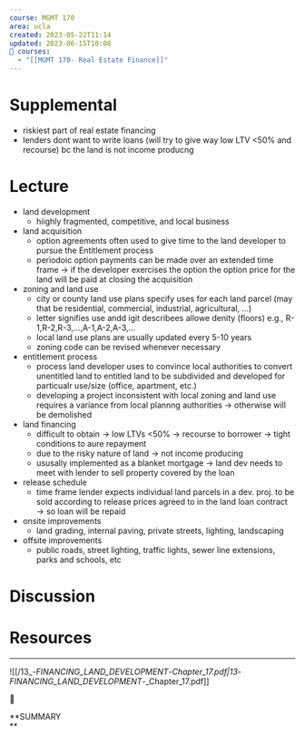```yaml
---
course: MGMT 170
area: ucla
created: 2023-05-22T11:14
updated: 2023-06-15T10:08
📕 courses:
  - "[[MGMT 170- Real Estate Finance]]"
---
```

# Supplemental

- riskiest part of real estate financing
- lenders dont want to write loans (will try to give way low LTV <50% and recourse) bc the land is not income producng

# Lecture

- land development
    - hiighly fragmented, competitive, and local business
- land acquisition
    - option agreements often used to give time to the land developer to pursue the Entitlement process
    - periodoic option payments can be made over an extended time frame → if the developer exercises the option the option price for the land will be paid at closing the acquisition
- zoning and land use
    - city or county land use plans specify uses for each land parcel (may that be residential, commercial, industrial, agricultural, …)
    - letter signifies use andd igit describees allowe denity (floors) e.g., R-1,R-2,R-3,…,A-1,A-2,A-3,…
    - local land use plans are usually updated every 5-10 years
    - zoning code can be revised whenever necessary
- entitlement process
    - process land developer uses to convince local authorities to convert unentitled land to entitled land to be subdivided and developed for particualr use/size (office, apartment, etc.)
    - developing a project inconsistent with local zoning and land use requires a variance from local plannng authorities → otherwise will be demolished
- land financing
    - difficult to obtain → low LTVs <50% → recourse to borrower → tight conditions to aure repayment
    - due to the risky nature of land → not income producing
    - ususally implemented as a blanket mortgage → land dev needs to meet with lender to sell property covered by the loan
- release schedule
    - time frame lender expects individual land parcels in a dev. proj. to be sold according to release prices agreed to in the land loan contract → so loan will be repaid
- onsite improvements
    - land grading, internal paving, private streets, lighting, landscaping
- offsite improvements
    - public roads, street lighting, traffic lights, sewer line extensions, parks and schools, etc

# Discussion

# Resources

---

![[/13_-_FINANCING_LAND_DEVELOPMENT_-_Chapter_17.pdf|13_-_FINANCING_LAND_DEVELOPMENT_-_Chapter_17.pdf]]

📌

**SUMMARY  
**